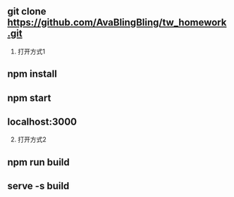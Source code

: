 ## git clone https://github.com/AvaBlingBling/tw_homework.git

1. 打开方式1

## npm install

## npm start 

## localhost:3000

2. 打开方式2

## npm run build

## serve -s build

